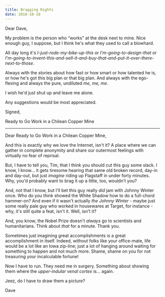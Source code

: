 ```yaml
---
title: Bragging Rights
date: 2010-10-10
---
```

Dear Dave,

My problem is the person who &#8220;works&#8221; at the desk next to mine. Nice enough guy, I suppose, but I think he's what they used to call a blowhard.

All day long it's _I-just-rode-my-bike-up-this_ or _I'm-going-to-design-that_ or _I'm-going-to-invent-this-and-sell-it-and-buy-that-and-put-it-over-there-next-to-those_.

Always with the stories about how fast or how smart or how talented he is, or how he's got this big plan or that big plan. And always with the ego-flexing and always the pure, undiluted _me, me, me_.

I wish he'd just shut up and leave me alone.

Any suggestions would be most appreciated.

Signed, 

Ready to Go Work in a Chilean Copper Mine

---

Dear Ready to Go Work in a Chilean Copper Mine,

And this is exactly why we love the Internet, isn't it? A place where we can gather in complete anonymity and share our outermost feelings with virtually no fear of reprisal.

But, I have to tell you, Tim, that I think you should cut this guy some slack. I know, I know&#8230; it gets tiresome hearing that same old broken record, day-in and day-out, but just _imagine_ riding up Flagstaff in under forty minutes. Why, you'd probably want to brag it up a little, too, wouldn't you?

And, not that I know, but I'll bet this guy really _did_ jam with Johnny Winter once. Who do you think showed the White Shadow how to do a full-chord hammer-on? And even if it wasn't actually _the Johnny Winter_ - maybe just some really pale guy who worked in housewares at Target, for instance - why, it's still quite a feat, isn't it. Well, isn't it?

And, you know, the Nobel Prize doesn't _always_ go to scientists and humanitarians. Think about _that_ for a minute. Thank you.

Sometimes just imagining great accomplishments is a great accomplishment in itself. Indeed, without folks like your office-mate, life would be a lot like an Iowa zip-line; just a lot of hanging around waiting for something to happen and not much more. Shame, shame on you for not treasuring your incalculable fortune!

Now I have to run. They need me in surgery. Something about showing them where the _upper-indular venal cortex_ is&#8230; again.

Jeez, do I have to draw them a picture?

Dave
